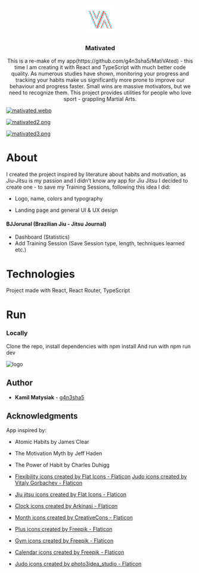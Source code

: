 <br />
<div align="center">
  <a href="https://github.com/g4n3sha5/MatiVAted">
    <img src="src/assets/images/logo-removebg.png" alt="Logo" width="80" height="80">
  </a>

<h3 align="center">Mativated</h3>

  <p align="center">
 This is a re-make of my app(https://github.com/g4n3sha5/MatiVAted) - this time I am creating it with React and TypeScript with much better code quality.
  As numerous studies have shown, monitoring your progress and tracking your habits make us significantly more prone to improve our behaviour and progress faster. Small wins are massive motivators, but we need to recognize them. This project provides utilities for people who love sport - grappling Martial Arts.
  </p>
</div>

[![mativated.webp](https://i.postimg.cc/L5BGP8mP/mativated.webp)](https://postimg.cc/y3xf4Bg6)

[![mativated2.png](https://i.postimg.cc/1tgFCvXR/mativated2.png)](https://postimg.cc/Vr855BX2)

[![mativated3.png](https://i.postimg.cc/MK17J3Dv/mativated3.png)](https://postimg.cc/svDQpcbr)

# About

I created the project inspired by literature about habits and motivation, as Jiu-Jitsu is my passion and I didn't know any app for Jiu Jitsu I decided to create one - to save my Training Sessions, following this idea I did:

- Logo, name, colors and typography

- Landing page and general UI & UX design

#### BJJorunal (Brazilian Jiu - Jitsu Journal)

- Dashboard (Statistics)
- Add Training Session (Save Session type, length, techniques learned etc.)
<!-- - Your Training Sessions (list of every TS, where user can edit or remove every Session)
- Open Techniques base (where every user can add a Jiu Jitsu Technique (name, type etc.) and add Suggestions to other Techniques)
- Simple To Do app where user can add a To Do list, and items to do for each list.

#### Notifications

- Notify authorized members about Requests

#### Account / Profile

- Manage Account (change password / e-mail) and Profile (personal info (optional) - user's avatar, belt, bio, favourite technique and favourite grappler).

#### additional: About and Privacy policy

As the application processes some personal data, there is information how and what does it do. -->

# Technologies

Project made with React, React Router, TypeScript

# Run

### Locally

Clone the repo, install dependencies with
npm install
And run with
npm run dev

![logo](https://user-images.githubusercontent.com/116462435/227205699-fc9fae9f-02a4-4240-b9c3-9eccc002573f.png)

## Author

- **Kamil Matysiak** - [g4n3sha5](https://github.com/g4n3sha5)

## Acknowledgments

App inspired by:

- Atomic Habits by James Clear
- The Motivation Myth by Jeff Haden
- The Power of Habit by Charles Duhigg

- <a href="https://www.flaticon.com/free-icons/flexibility" title="flexibility icons">Flexibility icons created by Flat Icons - Flaticon</a>
  <a href="https://www.flaticon.com/free-icons/judo" title="judo icons">Judo icons created by Vitaly Gorbachev - Flaticon</a>
- <a href="https://www.flaticon.com/free-icons/jiu-jitsu" title="jiu jitsu icons">Jiu jitsu icons created by Flat Icons - Flaticon</a>
- <a href="https://www.flaticon.com/free-icons/clock" title="clock icons">Clock icons created by Arkinasi - Flaticon</a>
- <a href="https://www.flaticon.com/free-icons/month" title="month icons">Month icons created by CreativeCons - Flaticon</a>
- <a href="https://www.flaticon.com/free-icons/plus" title="plus icons">Plus icons created by Freepik - Flaticon</a>
- <a href="https://www.flaticon.com/free-icons/gym" title="gym icons">Gym icons created by Freepik - Flaticon</a>
- <a href="https://www.flaticon.com/free-icons/calendar" title="calendar icons">Calendar icons created by Freepik - Flaticon</a>
- <a href="https://www.flaticon.com/free-icons/judo" title="judo icons">Judo icons created by photo3idea_studio - Flaticon</a>
